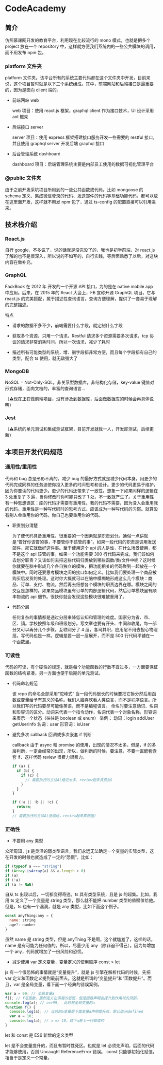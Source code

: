 # CodeAcademy

## 简介

仿照慕课网开发的教育平台，利用现在比较流行的 mono 模式，也就是把多个 project 放在一个 repository 中，这样就方便我们系统内的一些公共模块的调用，而不用发布 npm 包。

### platform 文件夹

platform 文件夹，该平台所有的系统主要代码都在这个文件夹中开发，目前来说，这个项目暂时就是以下三个系统组成。其中，前端网站和后端接口是最重要的，因为是面向 client 端的。

- 前端网站 web

  web 项目：使用 react.js 框架，graphql client 作为接口技术，UI 设计采用 ant 框架

- 后端接口 server

  server 项目：使用 express 框架搭建接口服务开发一些需要的 restful 接口，并且使用 graphql server 开发后端 graphql 接口

- 后台管理系统 dashboard

  dashboard 项目：后端管理系统主要是内部员工使用的数据可视化管理平台

### @public 文件夹

由于之前开发采坑项目所用到的一些公共函数或代码，比如 mongoose 的 schema 定义、集成微信登录的代码、发送邮件的代码等基础功能代码，都可以放在这里面开发，这样就不用发 npm 包了，通过 ts-config 的配置直接可以引用进来。

## 技术栈介绍

### React.js

自行 google，不多说了，说的话就是没完没了的，我也是初学前端，对 react.js 了解的也不是很深入，所以说的不如写的，自行实践，等后面熟悉了以后，对这块内容在做补充。

### GraphQL

FackBook 在 2012 年 开发的一个开源 API 接口，为的是在 native mobile app 中应用。后来，在 2015 年的 React 大会上，FB 宣称开源 GraphQL 项目。它与 react.js 的完美搭配，属于描述性查询语言，查询方便理解，提供了一套易于理解的完整描述。

特点

- 请求的数据不多不少，前端需要什么字段，就定制什么字段

- 获取多个资源，只用一个请求。Restful 请求多个资源需要多次请求，tcp 协议的请求非常消耗时间，所以一次请求，减少了耗时

- 描述所有可能类型的系统，增、删字段都非常方便，而且每个字段都有自己的类型，配合 ts 使用，就无敌强大了

### MongoDB

NoSQL = Not-Only-SQL，非关系型数据库，非结构化存储，key-value 键值对形式存储，面向文档的，丰富的查询语言...

（⚠️现在正在做前端项目，没有涉及到数据库，后面做数据库的时候会再具体说明）

### Jest

（⚠️系统的单元测试和集成测试框架，目前开发就我一人，开发即测试，后续更新）

## 本项目开发代码规范

### 通用性/重用性

代码和 bug 总是形影不离的。减少 bug 的最好方式就是减少代码本身。用更少的代码完成同样的任务迫使你投入更多的时间思考和设计。更少的代码更易于维护，因为你要读的代码更少。更少的代码还带来了一致性。想象一下如果同样的逻辑在 3 处重复了 3 遍，当你修改时你可能只改了 1 处，不一致就产生了。关于重用性有一种思想误区：库的代码才需要有重用性，我的代码不需要，因为没人会重用我的代码。重用性是一种写代码时的思考方式，应该成为一种写代码的习惯。就算没有别人会重用你的代码，你自己也要重用你的代码。

- 职责划分清楚

  为了使代码具备重用性，很重要的一个因素就是职责划分。通俗一点讲就是“管好你该管的事，不要管你不该管的事”。如果一段代码的职责是调用发送邮件，那它就做好这件事。至于使用这个 api 的人是谁，在什么场景使用，都不是这个 api 该管的事。如果一个功能需要 300 行代码来完成，我们该如何去划分职责？又该如何去把这些代码归类放到哪些函数/类/文件中呢？这时候你就要在脑中形成几个各自独立的模块，把功能相关的代码聚到一起放在一个模块中。同时还要思考模块之间的接口如何定义。比如我们要处理一个商品被购买后发货的处理。这时你大概就可以在脑中模糊地形成这么几个模块：商品、订单、支付、物流。然后再去细想各个模块的职责边界在哪。模块之间的交互是怎样的。如果商品模块里有订单的内部逻辑代码，然后订单模块里有顺丰物流的 api 细节。很快你就会发现这些模块很难被重用了。

- 代码分层

  任何复杂的事情都是通过分层来降低认知和管理的难度。国家分为省、市、区、镇。学校按照年级和班级划分。写文章也要有开头、中间和收尾，每一部分又可以再分几个步骤。互联网分了 4 层，各司其职，应用层不用去担心物理层。写代码也是一样。逻辑是要一层一层展开，而不是 500 行代码平铺在一个函数里。

### 可读性

代码的可读，有个硬性的规定，就是每个功能函数的行数不宜过多，一方面要保证函数的结构紧凑，另一方面也便于后期的单元测试。

- 代码命名规范

  该 repo 的命名全部采用“驼峰式”
  当一段代码很长的时候要把它拆分然后用函数或变量给予有意义的名称。我们人脑喜欢看人类语言，而不是程序语言。所以我们写的代码要尽可能像英语，而不是编程语言。
  命名时要注意动词、名词和形容词的区分。动词来代表一个指令动作，名词代表一个对象名称，形容词来表示一个状态（往往是 boolean 或 enum）
  举例：
  动词：login addUser getUserInfo
  名词：user
  形容词：isUser

- 避免多次 callback 回调或多次嵌套 if 判断

  callback 由于 async 和 promise 的使用，出现的情况不太多。但是，if 的多层判断，一定会经常的出现，所以，做判断的时候，要注意，不要一直嵌套嵌套 if，这样代码 review 很费力很费力。

  ```js
  if (a) {
    if (b) {
      if (c) {
        // 需要执行的方法A(缩进太多，review起来真费劲)
      }
    }
  }

  if (!a || !b || !c) {
    return;
  }
  // 需要执行的方法A(没缩进，review起来真舒服)
  ```

### 正确性

- 不要用 any 类型

众所周知，js 是灵活的弱类型语言，我们永远无法确定一个变量的实际类型，这在开发的时候也就造成了一定的“恐慌”，比如：

```js
if (typeof a === "string")
if (Array.isArray(a) && a.length > 0)
if (a)
if (!a)
if (a != NaN)
```

自从 ts 出现以后，一切都变得奇迹。ts 具有类型系统，且是 js 的超集。比如，我用 ts 定义了一个变量是 string 类型，那么就不能把 number 类型的值赋值给他。但是，ts 也有一个漏洞，就是 any 类型，比如下面这个例子。

```js
const anyThing:any = {
  name: string
  age?: number
}
```

虽然 name 是 string 类型，但是 anyThing 不是啊，这个就尴尬了，这样的话，name 是有可能为任何值的。所以，尽量少用 any（除非迫不得己）。因为每增加一个 any，代码就增加了一份风险和恐慌。

- 减少使用 var 定义变量，变量定义的使用顺序 const > let

js 有一个很恐怖的事情就是“变量提升”，就是 js 引擎在解析代码的时候，先把 var 定义和函数定义提到最前面去，这就是所谓的“变量提升”和“函数提升”。而且，var 是全局变量，看下面一个经典的错误案例。

```js
var a = 99; // 全局变量a
f(); // f是函数，虽然定义在调用的后面，但是函数声明会提升到作用域的顶部。
console.log(a); // a=>99,  此时是全局变量的a
function f() {
  console.log(a); // 当前的a变量是下面变量a声明提升后，默认值undefined
  var a = 10;
  console.log(a); // a => 10，这个a是上一行赋值的
}
```

let 和 const 是 ES6 新增的定义类型

let 是不会变量提升的，而且有暂时性死区。也就是 let 必须先声明，后面的代码才能够使用，否则 Uncaught ReferenceError 错误。
const 只能够初始化赋值，相当于是定义一个常量。
